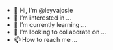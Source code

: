 - 👋 Hi, I’m @leyvajosie
- 👀 I’m interested in ...
- 🌱 I’m currently learning ...
- 💞️ I’m looking to collaborate on ...
- 📫 How to reach me ...

<!---
leyvajosie/leyvajosie is a ✨ special ✨ repository because its `README.md` (this file) appears on your GitHub profile.
You can click the Preview link to take a look at your changes.
--->
